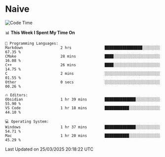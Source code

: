 # Naive
<!-- ## 日拱一卒，功不唐捐 -->
<!-- [![GitHub Streak](https://streak-stats.demolab.com/?user=XiaoXKKK)](https://git.io/streak-stats) -->
<!--START_SECTION:waka-->
![Code Time](http://img.shields.io/badge/Code%20Time-351%20hrs%2035%20mins-blue)

📊 **This Week I Spent My Time On** 

```text
💬 Programming Languages: 
Markdown                 2 hrs               █████████████████░░░░░░░░   67.35 % 
CMake                    28 mins             ████░░░░░░░░░░░░░░░░░░░░░   16.08 % 
C++                      26 mins             ████░░░░░░░░░░░░░░░░░░░░░   14.75 % 
C                        2 mins              ░░░░░░░░░░░░░░░░░░░░░░░░░   01.55 % 
Other                    0 secs              ░░░░░░░░░░░░░░░░░░░░░░░░░   00.26 % 

🔥 Editors: 
Obsidian                 1 hr 39 mins        ██████████████░░░░░░░░░░░   55.90 % 
VS Code                  1 hr 18 mins        ███████████░░░░░░░░░░░░░░   44.10 % 

💻 Operating System: 
Windows                  1 hr 37 mins        ██████████████░░░░░░░░░░░   54.71 % 
Mac                      1 hr 20 mins        ███████████░░░░░░░░░░░░░░   45.29 % 
```


 Last Updated on 25/03/2025 20:18:22 UTC
<!--END_SECTION:waka-->
